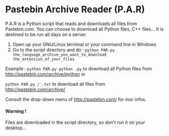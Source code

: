 Pastebin Archive Reader (P.A.R)
===

P.A.R is a Python script that reads and downloads all files from Pastebin.com. You can choose to download all Python files, C++ files... It is destined to be run all days on a server.

1) Open up your GNU/Linux terminal or your command line in Windows                                                           
2) Go to the script directory and do :
<code>python PAR.py the_language_archive_you_want_to_download the_extension_of_your_files</code>

Example : 
<code>python PAR.py python .py</code> to download all Python files from http://pastebin.com/archive/python 
or

<code>python PAR.py / .txt</code> to download all files from http://pastebin.com/archive/

Consult the drop-down menu of http://pastebin.com/ for mor infos.

<h4>Warning !</h4> Files are downloaded in the script directory, so don't run it on your desktop...
